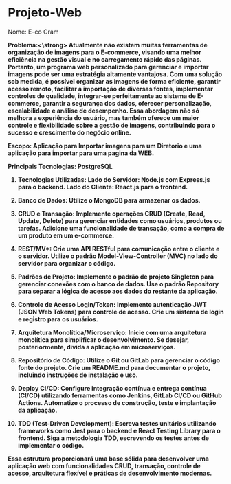 # Projeto-Web

Nome: E-co Gram

<strong>Problema:<\strong>
Atualmente não existem muitas ferramentas de organização de imagens para o E-commerce, visando uma melhor eficiência na gestão visual e no carregamento rápido das páginas. Portanto, um programa web personalizado para gerenciar e importar imagens pode ser uma estratégia altamente vantajosa. Com uma solução sob medida, é possível organizar as imagens de forma eficiente, garantir acesso remoto, facilitar a importação de diversas fontes, implementar controles de qualidade, integrar-se perfeitamente ao sistema de E-commerce, garantir a segurança dos dados, oferecer personalização, escalabilidade e análise de desempenho. Essa abordagem não só melhora a experiência do usuário, mas também oferece um maior controle e flexibilidade sobre a gestão de imagens, contribuindo para o sucesso e crescimento do negócio online.

Escopo: Aplicação para Importar imagens para um Diretorio e uma aplicação para importar para uma pagina da WEB.

Principais Tecnologias: PostgreSQL

1.	Tecnologias Utilizadas:
Lado do Servidor: Node.js com Express.js para o backend.
Lado do Cliente: React.js para o frontend.

2.	Banco de Dados:
Utilize o MongoDB para armazenar os dados.

3.	CRUD e Transação:
Implemente operações CRUD (Create, Read, Update, Delete) para gerenciar entidades como usuários, produtos ou tarefas.
Adicione uma funcionalidade de transação, como a compra de um produto em um e-commerce.

4.	REST/MV*:
Crie uma API RESTful para comunicação entre o cliente e o servidor.
Utilize o padrão Model-View-Controller (MVC) no lado do servidor para organizar o código.

5.	Padrões de Projeto:
Implemente o padrão de projeto Singleton para gerenciar conexões com o banco de dados.
Use o padrão Repository para separar a lógica de acesso aos dados do restante da aplicação.

6.	Controle de Acesso Login/Token:
Implemente autenticação JWT (JSON Web Tokens) para controle de acesso.
Crie um sistema de login e registro para os usuários.

7.	Arquitetura Monolítica/Microserviço:
Inicie com uma arquitetura monolítica para simplificar o desenvolvimento.
Se desejar, posteriormente, divida a aplicação em microserviços.

8.	Repositório de Código:
Utilize o Git ou GitLab para gerenciar o código fonte do projeto.
Crie um README.md para documentar o projeto, incluindo instruções de instalação e uso.

9.	Deploy CI/CD:
Configure integração contínua e entrega contínua (CI/CD) utilizando ferramentas como Jenkins, GitLab CI/CD ou GitHub Actions.
Automatize o processo de construção, teste e implantação da aplicação.

10.	TDD (Test-Driven Development):
Escreva testes unitários utilizando frameworks como Jest para o backend e React Testing Library para o frontend.
Siga a metodologia TDD, escrevendo os testes antes de implementar o código.

Essa estrutura proporcionará uma base sólida para desenvolver uma aplicação web com funcionalidades CRUD, transação, controle de acesso, arquitetura flexível e práticas de desenvolvimento modernas.
